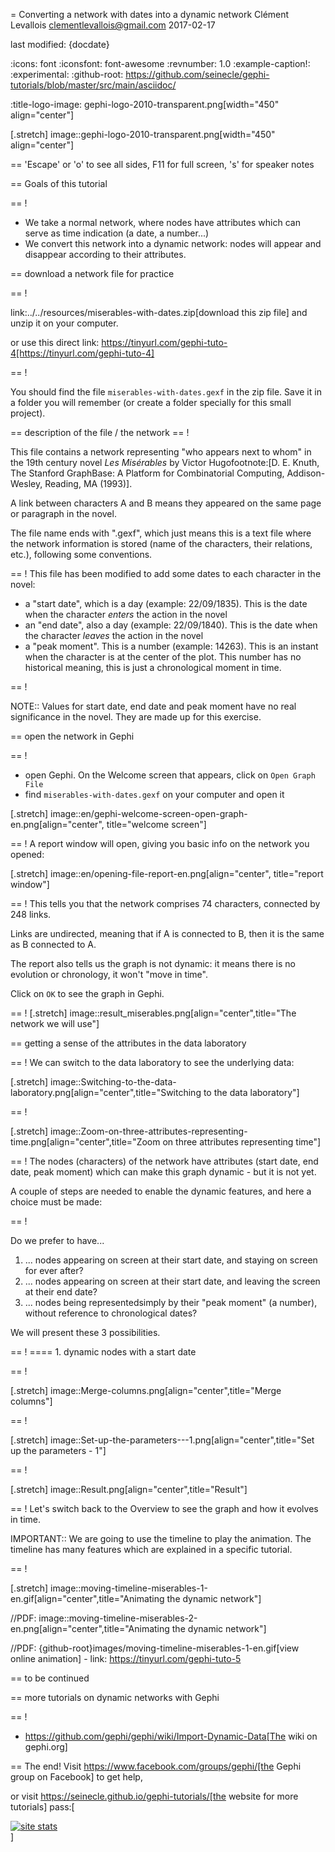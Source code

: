 =  Converting a network with dates into a dynamic network
Clément Levallois <clementlevallois@gmail.com>
2017-02-17

last modified: {docdate}

:icons: font
:iconsfont:   font-awesome
:revnumber: 1.0
:example-caption!:
:experimental:
:github-root: https://github.com/seinecle/gephi-tutorials/blob/master/src/main/asciidoc/

:title-logo-image: gephi-logo-2010-transparent.png[width="450" align="center"]

[.stretch]
image::gephi-logo-2010-transparent.png[width="450" align="center"]


==  'Escape' or 'o' to see all sides, F11 for full screen, 's' for speaker notes

==  Goals of this tutorial

==  !

- We take a normal network, where nodes have attributes which can serve as time indication (a date, a number...)
- We convert this network into a dynamic network: nodes will appear and disappear according to their attributes.

==  download a network file for practice

==  !

link:../../resources/miserables-with-dates.zip[download this zip file] and unzip it on your computer.

or use this direct link: https://tinyurl.com/gephi-tuto-4[https://tinyurl.com/gephi-tuto-4]

==  !

You should find the file `miserables-with-dates.gexf` in the zip file. Save it in a folder you will remember (or create a folder specially for this small project).

==  description of the file / the network
==  !

This file contains a network representing "who appears next to whom" in the 19th century novel _Les Misérables_ by Victor Hugofootnote:[D. E. Knuth, The Stanford GraphBase: A Platform for Combinatorial Computing, Addison-Wesley, Reading, MA (1993)].

A link between characters A and B means they appeared on the same page or paragraph in the novel.

The file name ends with ".gexf", which just means this is a text file where the network information is stored (name of the characters, their relations, etc.), following some conventions.

==  !
This file has been modified to add some dates to each character in the novel:

- a "start date", which is a day (example: 22/09/1835). This is the date when the character *enters* the action in the novel
- an "end date", also a day (example: 22/09/1840). This is the date when the character *leaves* the action in the novel
- a "peak moment". This is a number (example: 14263). This is an instant when the character is at the center of the plot. This number has no historical meaning, this is just a chronological moment in time.

==  !

NOTE:: Values for start date, end date and peak moment have no real significance in the novel. They are made up for this exercise.

==  open the network in Gephi

==  !
- open Gephi. On the Welcome screen that appears,  click on `Open Graph File`
- find `miserables-with-dates.gexf` on your computer and open it

[.stretch]
image::en/gephi-welcome-screen-open-graph-en.png[align="center", title="welcome screen"]


==  !
A report window will open, giving you basic info on the network you opened:

[.stretch]
image::en/opening-file-report-en.png[align="center", title="report window"]


==  !
This tells you that the network comprises 74 characters, connected by 248 links.

Links are undirected, meaning that if A is connected to B, then it is the same as B connected to A.

The report also tells us the graph is not dynamic: it means there is no evolution or chronology, it won't "move in time".

Click on `OK` to see the graph in Gephi.

==  !
[.stretch]
image::result_miserables.png[align="center",title="The network we will use"]


==  getting a sense of the attributes in the data laboratory

==  !
We can switch to the data laboratory to see the underlying data:

[.stretch]
image::Switching-to-the-data-laboratory.png[align="center",title="Switching to the data laboratory"]



==  !

[.stretch]
image::Zoom-on-three-attributes-representing-time.png[align="center",title="Zoom on three attributes representing time"]



==  !
The nodes (characters) of the network have attributes (start date, end date, peak moment) which can make this graph dynamic - but it is not yet.

A couple of steps are needed to enable the dynamic features, and here a choice must be made:

==  !

Do we prefer to have...

1. ... nodes appearing on screen at their start date, and staying on screen for ever after?
2. ... nodes appearing on screen at their start date, and leaving the screen at their end date?
3. ... nodes being representedsimply by their "peak moment" (a number), without reference to chronological dates?

We will present these 3 possibilities.

==  !
==== 1. dynamic nodes with a start date

==  !

[.stretch]
image::Merge-columns.png[align="center",title="Merge columns"]


==  !

[.stretch]
image::Set-up-the-parameters---1.png[align="center",title="Set up the parameters - 1"]


==  !

[.stretch]
image::Result.png[align="center",title="Result"]



==  !
Let's switch back to the Overview to see the graph and how it evolves in time.

IMPORTANT:: We are going to use the timeline to play the animation. The timeline has many features which are explained in a specific tutorial.

==  !

[.stretch]
image::moving-timeline-miserables-1-en.gif[align="center",title="Animating the dynamic network"]


//PDF: image::moving-timeline-miserables-2-en.png[align="center",title="Animating the dynamic network"]

//PDF: {github-root}images/moving-timeline-miserables-1-en.gif[view online animation] - link: https://tinyurl.com/gephi-tuto-5


==  to be continued


==  more tutorials on dynamic networks with Gephi

==  !

- https://github.com/gephi/gephi/wiki/Import-Dynamic-Data[The wiki on gephi.org]


==  The end!
Visit https://www.facebook.com/groups/gephi/[the Gephi group on Facebook] to get help,

or visit https://seinecle.github.io/gephi-tutorials/[the website for more tutorials]
pass:[    <!-- Start of StatCounter Code for Default Guide -->
    <script type="text/javascript">
        var sc_project = 11238920;
        var sc_invisible = 1;
        var sc_security = "11238920";
        var scJsHost = (("https:" == document.location.protocol) ?
            "https://secure." : "http://www.");
        document.write("<sc" + "ript type='text/javascript' src='" +
            scJsHost +
            "statcounter.com/counter/counter.js'></" + "script>");
    </script>
    <noscript><div class="statcounter"><a title="site stats"
    href="http://statcounter.com/" target="_blank"><img
    class="statcounter"
    src="//c.statcounter.com/11238920/0/11238920/1/" alt="site
    stats"></a></div></noscript>
    <!-- End of StatCounter Code for Default Guide -->]
